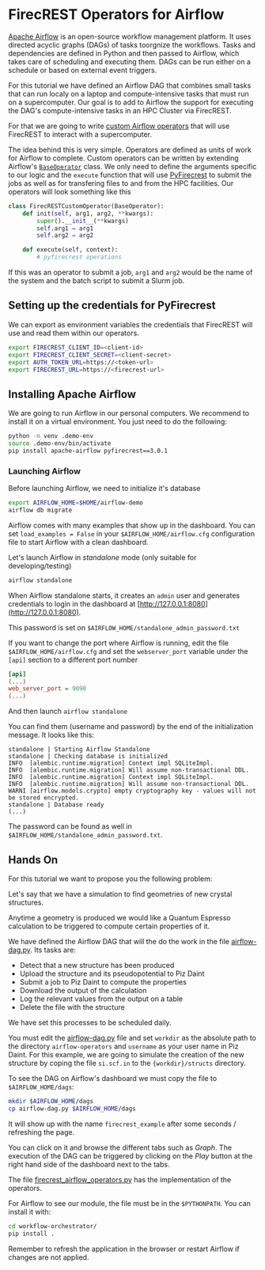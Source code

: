 # FirecREST Operators for Airflow

[Apache Airflow](https://airflow.apache.org) is an open-source workflow management platform. It uses directed acyclic graphs (DAGs) of tasks toorgnize the workflows. Tasks and dependencies are defined in Python and then passed to Airflow, which takes care of scheduling and executing them. DAGs can be run either on a schedule or based on external event triggers.

For this tutorial we have defined an Airflow DAG that combines small tasks that can run localy on a laptop and compute-intensive tasks that must run on a supercomputer. Our goal is to add to Airflow the support for executing the DAG's compute-intensive tasks in an HPC Cluster via FirecREST.

For that we are going to write [custom Airflow operators](https://airflow.apache.org/docs/apache-airflow/stable/howto/custom-operator.html) that will use FirecREST to interact with a supercomputer.

The idea behind this is very simple.
Operators are defined as units of work for Airflow to complete. Custom operators can be written by extending Airflow's [`BaseOperator`](https://airflow.apache.org/docs/apache-airflow/stable/_api/airflow/models/baseoperator/index.html#airflow.models.baseoperator.BaseOperatorMeta) class.
We only need to define the arguments specific to our logic and the `execute` function that will use [PyFirecrest](https://pyfirecrest.readthedocs.io/en/stable/) to submit the jobs as well as for transfering files to and from the HPC facilities.
Our operators will look something like this

```python
class FirecRESTCustomOperator(BaseOperator):
    def init(self, arg1, arg2, **kwargs):
        super().__init__(**kwargs)
        self.arg1 = arg1
        self.arg2 = arg2

    def execute(self, context):
        # pyfirecrest operations
```

If this was an operator to submit a job, `arg1` and `arg2` would be the name of the system and the batch script to submit a Slurm job.

## Setting up the credentials for PyFirecrest

We can export as environment variables the credentials that FirecREST will use and read them within our operators.

 ```bash
 export FIRECREST_CLIENT_ID=<client-id>
 export FIRECREST_CLIENT_SECRET=<client-secret>
 export AUTH_TOKEN_URL=https://<token-url>
 export FIRECREST_URL=https://<firecrest-url>
 ```

## Installing Apache Airflow

We are going to run Airflow in our personal computers. We recommend to install it on a virtual environment.
You just need to do the following:

```bash
python -m venv .demo-env
source .demo-env/bin/activate
pip install apache-airflow pyfirecrest==3.0.1
```

### Launching Airflow

Before launching Airflow, we need to initialize it's database

```bash
export AIRFLOW_HOME=$HOME/airflow-demo
airflow db migrate
```

Airflow comes with many examples that show up in the dashboard. You can set `load_examples = False` in your `$AIRFLOW_HOME/airflow.cfg` configuration file to start Airflow with a clean dashboard.

Let's launch Airflow in *standalone* mode (only suitable for developing/testing)

```bash
airflow standalone
```

When Airflow standalone starts, it creates an `admin` user and generates credentials to login in the dashboard at [http://127.0.0.1:8080](http://127.0.0.1:8080).

This password is set on `$AIRFLOW_HOME/standalone_admin_password.txt`

If you want to change the port where Airflow is running, edit the file `$AIRFLOW_HOME/airflow.cfg` and set the `webserver_port` variable under the `[api]` section to a different port number
```cfg
[api]
(...)
web_server_port = 9090
(...)
```

And then launch `airflow standalone`

You can find them (username and password) by the end of the initialization message.
It looks like this:

```log
standalone | Starting Airflow Standalone
standalone | Checking database is initialized
INFO  [alembic.runtime.migration] Context impl SQLiteImpl.
INFO  [alembic.runtime.migration] Will assume non-transactional DDL.
INFO  [alembic.runtime.migration] Context impl SQLiteImpl.
INFO  [alembic.runtime.migration] Will assume non-transactional DDL.
WARNI [airflow.models.crypto] empty cryptography key - values will not be stored encrypted.
standalone | Database ready
(...)
```

The password can be found as well in `$AIRFLOW_HOME/standalone_admin_password.txt`.

## Hands On

For this tutorial we want to propose you the following problem:

Let's say that we have a simulation to find geometries of new crystal structures.

Anytime a geometry is produced we would like a Quantum Espresso calculation to be triggered to compute certain properties of it.

We have defined the Airflow DAG that will the do the work in the file [airflow-dag.py](airflow-dag.py). Its tasks are:

- Detect that a new structure has been produced
- Upload the structure and its pseudopotential to Piz Daint
- Submit a job to Piz Daint to compute the properties
- Download the output of the calculation
- Log the relevant values from the output on a table
- Delete the file with the structure

We have set this processes to be scheduled daily.

You must edit the [airflow-dag.py](./airflow-dag.py) file and set `workdir` as the absolute path to the directory `airflow-operators` and `username` as your user name in Piz Daint.
For this example, we are going to simulate the creation of the new structure by coping the file `si.scf.in` to the `{workdir}/structs` directory.

To see the DAG on Airflow's dashboard we must copy the file to `$AIRFLOW_HOME/dags`:

```bash
mkdir $AIRFLOW_HOME/dags
cp airflow-dag.py $AIRFLOW_HOME/dags
```

It will show up with the name `firecrest_example` after some seconds / refreshing the page.

You can click on it and browse the different tabs such as *Graph*.
The execution of the DAG can be triggered by clicking on the *Play* button at the right hand side of the dashboard next to the tabs.

The file [firecrest_airflow_operators.py](./firecrest_airflow_operators.py) has the implementation of the operators.

For Airflow to see our module, the file must be in the `$PYTHONPATH`. You can install it with:

```bash
cd workflow-orchestrator/
pip install .
```

Remember to refresh the application in the browser or restart Airflow if changes are not applied.
